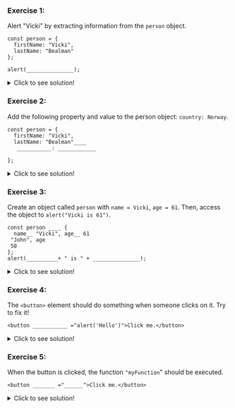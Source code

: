 ### Exercise 1:

Alert "Vicki" by extracting information from the ```person``` object.

```
const person = {
  firstName: "Vicki",
  lastName: "Bealman"
};

alert(_______________);
```

<details>
<summary>Click to see solution!</summary>

```const person = {
  firstName: "Vicki",
  lastName: "Bealman"
};

alert(person.firstName);
```
</details>


### Exercise 2:

Add the following property and value to the person object: ```country: Norway```.

```
const person = {
  firstName: "Vicki",
  lastName: "Bealman"____
   ___________: ____________
  
};
```


<details>
<summary>Click to see solution!</summary>

```const person = {
  firstName: "Vicki",
  lastName: "Bealman",
  country: "Norway"
};
```
</details>


### Exercise 3:

Create an object called ```person``` with ```name = Vicki```, ```age = 61```.
Then, access the object to ```alert("Vicki is 61")```.

```
const person ____ {
  name__ "Vicki", age__ 61
 "John", age
 50
};
alert(__________+ " is " + _______________);
```

<details>
<summary>Click to see solution!</summary>

```const person = {
  name: "Vicki", age: 61
};
alert(person.name + " is " + person.age);
```
</details>

### Exercise 4:

The ```<button>``` element should do something when someone clicks on it. Try to fix it!

```
<button ___________ ="alert('Hello')">Click me.</button>
```

<details>
<summary>Click to see solution!</summary>

```
  <button onclick ="alert('Hello')">Click me.</button>
```
</details>

### Exercise 5:

When the button is clicked, the function ```"myFunction```" should be executed.
```
<button _______ ="______">Click me.</button>
```
<details>
<summary>Click to see solution!</summary>

```
<button onclick ="myFunction()">Click me.</button>
```
</details>



      
